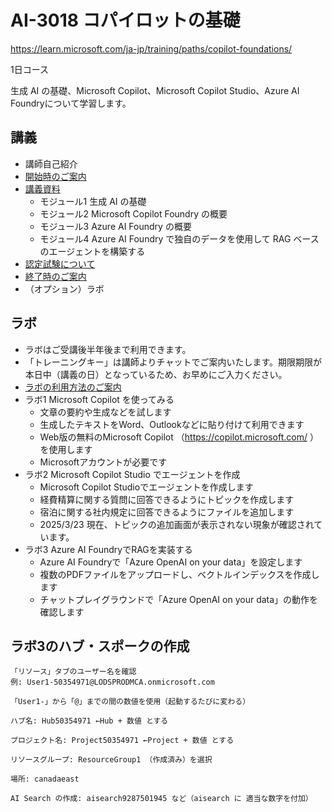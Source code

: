 # AI-3018 コパイロットの基礎

https://learn.microsoft.com/ja-jp/training/paths/copilot-foundations/

1日コース

生成 AI の基礎、Microsoft Copilot、Microsoft Copilot Studio、Azure AI Foundryについて学習します。

<!--
後継コース: MS-4014
https://techcommunity.microsoft.com/blog/iltcommunicationblog/ilt-course-retirement-ai-3018-copilot-foundations/4383209

https://learn.microsoft.com/ja-jp/credentials/certifications/retired-courses
2025/4/30 Retired

-->

## 講義

- 講師自己紹介
- [開始時のご案内](../opening.md)
- [講義資料](AI-3018.pdf)
  - モジュール1 生成 AI の基礎
  - モジュール2 Microsoft Copilot Foundry の概要
  - モジュール3 Azure AI Foundry の概要
  - モジュール4 Azure AI Foundry で独自のデータを使用して RAG ベースのエージェントを構築する
- [認定試験について](exam.md)
- [終了時のご案内](../closing-cloudslice.md)
- （オプション）ラボ

## ラボ

- ラボはご受講後半年後まで利用できます。
- 「トレーニングキー」は講師よりチャットでご案内いたします。期限期限が本日中（講義の日）となっているため、お早めにご入力ください。
- [ラボの利用方法のご案内](../ラボ環境の利用方法.pdf)
- ラボ1 Microsoft Copilot を使ってみる
  - 文章の要約や生成などを試します
  - 生成したテキストをWord、Outlookなどに貼り付けて利用できます
  - Web版の無料のMicrosoft Copilot （https://copilot.microsoft.com/ ）を使用します
  - Microsoftアカウントが必要です
- ラボ2 Microsoft Copilot Studio でエージェントを作成
  - Microsoft Copilot Studioでエージェントを作成します
  - 経費精算に関する質問に回答できるようにトピックを作成します
  - 宿泊に関する社内規定に回答できるようにファイルを追加します
  - 2025/3/23 現在、トピックの追加画面が表示されない現象が確認されています。
- ラボ3 Azure AI FoundryでRAGを実装する
  - Azure AI Foundryで「Azure OpenAI on your data」を設定します
  - 複数のPDFファイルをアップロードし、ベクトルインデックスを作成します
  - チャットプレイグラウンドで「Azure OpenAI on your data」の動作を確認します


## ラボ3のハブ・スポークの作成

```
「リソース」タブのユーザー名を確認
例: User1-50354971@LODSPRODMCA.onmicrosoft.com

「User1-」から「@」までの間の数値を使用（起動するたびに変わる）

ハブ名: Hub50354971 ←Hub + 数値 とする

プロジェクト名: Project50354971 ←Project + 数値 とする

リソースグループ: ResourceGroup1 （作成済み）を選択

場所: canadaeast

AI Search の作成: aisearch9287501945 など（aisearch に 適当な数字を付加）
```

